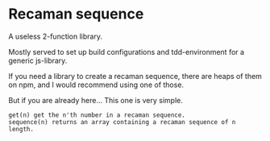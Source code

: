 # Recaman sequence

A useless 2-function library.

Mostly served to set up build configurations and tdd-environment for a generic js-library.

If you need a library to create a recaman sequence, there are heaps of them on npm, and I would recommend using one of those.


But if you are already here...
This one is very simple.

    get(n) get the n'th number in a recaman sequence.
    sequence(n) returns an array containing a recaman sequence of n length.
